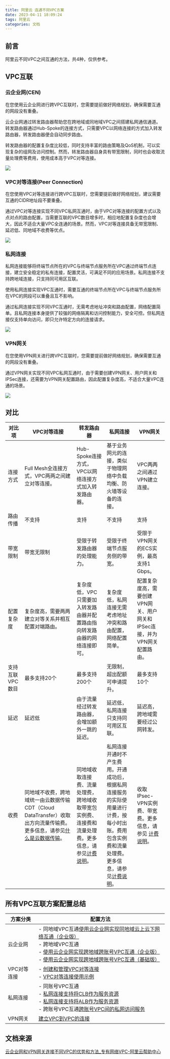 ```yaml
---
title: 阿里云 连通不同VPC方案
date: 2023-04-11 18:09:24
tags: 阿里云
categories: 文档
---
```


## 前言

阿里云不同VPC之间互通的方法，共4种，仅供参考。

## VPC互联

### 云企业网(CEN)

在您使用云企业网进行跨VPC互联时，您需要提前做好网络规划，确保需要互通的网段没有重叠。

云企业网通过转发路由器帮助您在跨地域或同地域VPC之间搭建私网通信通道。转发路由器通过Hub-Spoke的连接方式，只需要VPC以网络连接的方式加入转发路由器，转发路由器便会自动同步路由。

转发路由器的配置复杂度比较低，同时支持丰富的路由策略及QoS机制，可以实现复杂的组网及访问控制。然而，转发路由器自身具有带宽限制，同时也会收取流量处理费等费用，使用成本高于VPC对等连接。

![](/Users/eryoung2/Library/Application%20Support/marktext/images/a728161555c13801aff00e30b8b92bdb3831abf9.png)

### VPC对等连接(Peer Connection)

在您使用VPC对等连接进行跨VPC互联时，您需要提前做好网络规划，建议需要互通的CIDR地址段不要重叠。

通过VPC对等连接实现不同VPC私网互通时，由于VPC对等连接的配置方式以及点对点的路由配置，当需要互联的VPC数目增多时，相应地配置复杂度也会增大，因此不适合大量VPC全连通的场景。然而，VPC对等连接具备无带宽限制、延迟低、同地域不收费等优点。

![](/Users/eryoung2/Library/Application%20Support/marktext/images/a126ebe654a5af9e3309a791b128e95ead59591c.png)

### 私网连接

私网连接能够将终端节点所在的VPC与终端节点服务所在VPC通过终端节点连接，建立安全稳定的私有连接，配置灵活，可满足不同的应用场景。私网连接不支持跨地域连接，只支持同可用区互联。

使用私网连接实现VPC互通时，需要互通的终端节点所在VPC与终端节点服务所在VPC的网段可以重叠且互不影响。

通过私网连接实现不同VPC互通时，无需考虑地址冲突和路由配置，网络配置简单。且私网连接本身提供了较强的网络隔离和访问控制能力，安全可控。但私网连接仅支持单向访问，即只允许特定方向的连接请求。

![](/Users/eryoung2/Library/Application%20Support/marktext/images/36e80f76a3090bb5f2cf4e5d282794e096d3531a.png)

### VPN网关

在您使用VPN网关进行跨VPC互联时，您需要提前做好网络规划，确保需要互通的网段没有重叠。

通过VPN网关实现不同VPC私网互通时，由于需要创建VPN网关、用户网关和IPSec连接，还需要为VPN网关配置路由，因此配置复杂度高，不适合大量VPC连通的场景。

![](/Users/eryoung2/Library/Application%20Support/marktext/images/5886cc5b1f5caece294e352f4c8494b9e6ae01f7.png)

## 对比

| 对比项       | VPC对等连接                                                                                                                                   | 转发路由器                                                                                                                    | 私网连接                                                                                                                                           | VPN网关                                                                                                      |
| --------- | ----------------------------------------------------------------------------------------------------------------------------------------- | ------------------------------------------------------------------------------------------------------------------------ | ---------------------------------------------------------------------------------------------------------------------------------------------- | ---------------------------------------------------------------------------------------------------------- |
| 连接方式      | Full Mesh全连接方式，VPC两两之间建立对等连接。                                                                                                             | Hub-Spoke连接方式，VPC以网络连接方式加入转发路由器。                                                                                         | 基于业务网元的连接，类似于物理网络中负载均衡、防火墙等设备的连接。                                                                                                              | VPC两两之间通过VPN建立连接。                                                                                          |
| 路由传播      | 不支持                                                                                                                                       | 支持                                                                                                                       | 不支持                                                                                                                                            | 支持                                                                                                         |
| 带宽限制      | 带宽无限制                                                                                                                                     | 受限于转发路由器的处理能力。                                                                                                           | 受限于终端节点服务侧的带宽。                                                                                                                                 | 受限于VPN网关的ECS实例，最高支持1 Gbps。                                                                                 |
| 配置复杂度     | 复杂度高，需要两两建立对等关系并相互配置对端路由。                                                                                                                 | 复杂度低，VPC只需要加入转发路由器并配置路由指向转发路由器的网络连接即可。                                                                                   | 复杂度低，私网连接无需考虑地址冲突和路由配置，网络配置简单。                                                                                                                 | 配置复杂度高，需要创建VPN网关、用户网关和IPSec连接，并为VPN网关配置路由。                                                                 |
| 支持互联VPC数目 | 最多支持20个                                                                                                                                   | 最多支持200个                                                                                                                 | 无限制，超出配额可申请提升。                                                                                                                                 | 最多支持10个                                                                                                    |
| 延迟        | 延迟低                                                                                                                                       | 由于流量经过转发路由器，会增加额外一跳的延迟。                                                                                                  | 延迟低，私网连接只支持同可用区互联。                                                                                                                             | 延迟高，跨地域需要经过公网转发。                                                                                           |
| 收费        | 同地域不收费，跨地域统一由云数据传输CDT（Cloud DataTransfer）收取出方向流量传输费。更多信息，请参见[什么是云数据传输](https://help.aliyun.com/document_detail/328643.htm#topic-2127154)。 | 同地域收取连接费、流量处理费，跨地域收取带宽包实例费、连接费和流量处理费。更多信息，请参见[计费说明](https://help.aliyun.com/document_detail/189836.htm#concept-1985505)。 | 私网连接开通时不产生费用。开通成功后，根据私网连接服务的实际使用量进行计费，按每小时出账。费用包含实例费和流量处理费。更多信息，请参见[计费说明](https://help.aliyun.com/document_detail/198081.htm#concept-2021702)。 | 收取IPsec-VPN实例费、带宽费。更多信息，请参见 [计费说明](https://help.aliyun.com/document_detail/64984.htm#concept-c2z-svx-wdb)。 |

## 所有VPC互联方案配置总结

| 方案分类    | 配置方法                                                                                                                                                                                                                                                                                                                     |
| ------- | ------------------------------------------------------------------------------------------------------------------------------------------------------------------------------------------------------------------------------------------------------------------------------------------------------------------------ |
| 云企业网    | - 同地域VPC互通[使用云企业网实现同地域云上云下网络互通（企业版）](https://help.aliyun.com/document_detail/208591.htm#task-2047481)<br>- 跨地域VPC互通<br>  - [使用云企业网实现跨地域跨账号VPC互通（企业版）](https://help.aliyun.com/document_detail/404839.htm#task-2293645)<br>  - [使用云企业网实现跨地域跨账号VPC互通（基础版）](https://help.aliyun.com/document_detail/65901.htm#task-2293645) |
| VPC对等连接 | - [创建和管理VPC对等连接](https://help.aliyun.com/document_detail/418508.htm#task-2198119)<br>- [VPC对等连接使用示例](https://help.aliyun.com/document_detail/450505.htm#task-2225667)                                                                                                                                                    |
| 私网连接    | - 同账号VPC互通<br>  - [私网连接支持将CLB作为服务资源](https://help.aliyun.com/document_detail/174058.htm#task-1512598)<br>  - [私网连接支持将ALB作为服务资源](https://help.aliyun.com/document_detail/425746.htm#task-2206671)<br>- 跨账号VPC互通[跨账号VPC间的私网访问服务](https://help.aliyun.com/document_detail/174059.htm#task-1512598)                          |
| VPN网关   | [建立VPC到VPC的连接](https://help.aliyun.com/document_detail/65073.htm?spm=a2c4g.97766.0.0.10e57571NTnyta#concept-c4h-slz-wdb)                                                                                                                                                                                                 |



## 文档来源

[云企业网和VPN网关连接不同VPC的优势和方法_专有网络VPC-阿里云帮助中心](https://help.aliyun.com/document_detail/97766.html)

